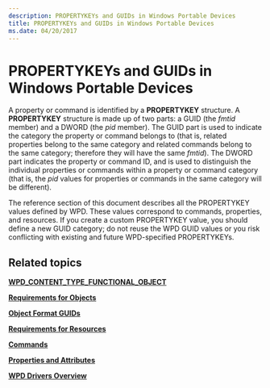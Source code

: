 ```yaml
---
description: PROPERTYKEYs and GUIDs in Windows Portable Devices
title: PROPERTYKEYs and GUIDs in Windows Portable Devices
ms.date: 04/20/2017
---
```


# PROPERTYKEYs and GUIDs in Windows Portable Devices


A property or command is identified by a **PROPERTYKEY** structure. A **PROPERTYKEY** structure is made up of two parts: a GUID (the *fmtid* member) and a DWORD (the *pid* member). The GUID part is used to indicate the category the property or command belongs to (that is, related properties belong to the same category and related commands belong to the same category; therefore they will have the same *fmtid*). The DWORD part indicates the property or command ID, and is used to distinguish the individual properties or commands within a property or command category (that is, the *pid* values for properties or commands in the same category will be different).

The reference section of this document describes all the PROPERTYKEY values defined by WPD. These values correspond to commands, properties, and resources. If you create a custom PROPERTYKEY value, you should define a new GUID category; do not reuse the WPD GUID values or you risk conflicting with existing and future WPD-specified PROPERTYKEYs.

## <span id="related_topics"></span>Related topics


[**WPD\_CONTENT\_TYPE\_FUNCTIONAL\_OBJECT**](/previous-versions/windows/hardware/drivers/ff597845(v=vs.85))

[**Requirements for Objects**](requirements-for-objects.md)

[**Object Format GUIDs**](/previous-versions/windows/hardware/drivers/ff597651(v=vs.85))

[**Requirements for Resources**](/previous-versions/windows/hardware/drivers/ff597663(v=vs.85))

[**Commands**](/previous-versions/windows/hardware/drivers/ff597554(v=vs.85))

[**Properties and Attributes**](/previous-versions/windows/hardware/drivers/ff597900(v=vs.85))

[**WPD Drivers Overview**](wpd-drivers-overview.md)

 

